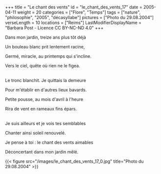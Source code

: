 +++
title = "Le chant des vents"
id = "le_chant_des_vents_17"
date = 2005-04-11
weight = 20
categories = ["Flore", "Temps"]
tags = ["nature", "philosophie", "2005", "décasyllabe"]
pictures = ["Photo du 29.08.2004"]
verseLength = 10
locations = ["Reims"]
LastModifierDisplayName = "Barbara Post - Licence CC BY-NC-ND 4.0"
+++

Dans mon jardin, treize ans plus tôt déjà

Un bouleau blanc prit lentement racine,

Germé, miracle, au printemps qui s'incline.

Vers le ciel, quête où rien ne le figea.

 \
Le tronc blanchit. Je quittais la demeure

Pour m'établir en d'autres lieux bavards.

Petite pousse, au mois d'avril à l'heure

Rira de vent en rameaux fins épars.

 \
Je suis ailleurs et je vois tes semblables

Chanter ainsi soleil renouvelé.

Je pense à toi : le chant des vents aimables

Déconcertant dans mon jardin mêlé.

{{< figure src="/images/le_chant_des_vents_17_0.jpg" title="Photo du 29.08.2004" >}}
